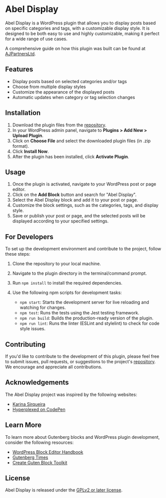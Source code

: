 # Abel Display

Abel Display is a WordPress plugin that allows you to display posts based on specific categories and tags, with a customizable display style. It is designed to be both easy to use and highly customizable, making it perfect for a wide range of use cases.

A comprehensive guide on how this plugin was built can be found at [AJPartnersLtd](https://www.ajpartnersltd.com/building-a-wordpress-gutenberg-block-plugin-a-revised-guide/).

## Features

- Display posts based on selected categories and/or tags
- Choose from multiple display styles
- Customize the appearance of the displayed posts
- Automatic updates when category or tag selection changes

## Installation

1. Download the plugin files from the [repository](https://github.com/animasoul/abel-display).
2. In your WordPress admin panel, navigate to **Plugins > Add New > Upload Plugin**.
3. Click on **Choose File** and select the downloaded plugin files (in .zip format).
4. Click **Install Now**.
5. After the plugin has been installed, click **Activate Plugin**.

## Usage

1. Once the plugin is activated, navigate to your WordPress post or page editor.
2. Click on the **Add Block** button and search for "Abel Display".
3. Select the Abel Display block and add it to your post or page.
4. Customize the block settings, such as the categories, tags, and display style.
5. Save or publish your post or page, and the selected posts will be displayed according to your specified settings.

## For Developers

To set up the development environment and contribute to the project, follow these steps:

1. Clone the repository to your local machine.
2. Navigate to the plugin directory in the terminal/command prompt.
3. Run `npm install` to install the required dependencies.
4. Use the following npm scripts for development tasks:

   - `npm start`: Starts the development server for live reloading and watching for changes.
   - `npm test`: Runs the tests using the Jest testing framework.
   - `npm run build`: Builds the production-ready version of the plugin.
   - `npm run lint`: Runs the linter (ESLint and stylelint) to check for code style issues.

## Contributing

If you'd like to contribute to the development of this plugin, please feel free to submit issues, pull requests, or suggestions to the project's [repository](https://github.com/animasoul/abel-display). We encourage and appreciate all contributions.

## Acknowledgements

The Abel Display project was inspired by the following websites:
- [Karina Sirqueira](https://karinasirqueira.com/)
- [Hyperplexed on CodePen](https://codepen.io/Hyperplexed/pen/poVpKdQ)

## Learn More

To learn more about Gutenberg blocks and WordPress plugin development, consider the following resources:

- [WordPress Block Editor Handbook](https://developer.wordpress.org/block-editor/)
- [Gutenberg Times](https://gutenbergtimes.com/)
- [Create Guten Block Toolkit](https://github.com/ahmadawais/create-guten-block)

## License

Abel Display is released under the [GPLv2 or later license](https://www.gnu.org/licenses/gpl-2.0.html).
